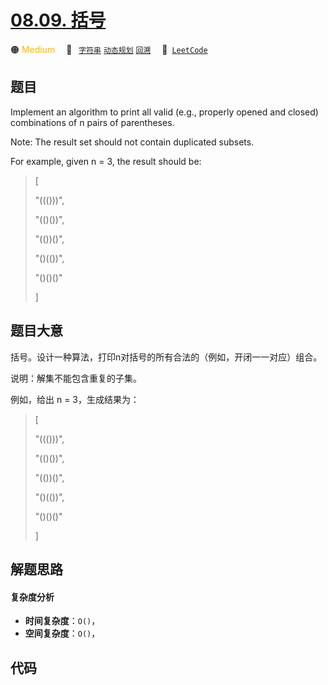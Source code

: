 # [08.09. 括号](https://leetcode.cn/problems/bracket-lcci)

🟠 <font color=#ffb800>Medium</font>&emsp; 🔖&ensp; [`字符串`](/tag/string.md) [`动态规划`](/tag/dynamic-programming.md) [`回溯`](/tag/backtracking.md)&emsp; 🔗&ensp;[`LeetCode`](https://leetcode.cn/problems/bracket-lcci)

## 题目

Implement an algorithm to print all valid (e.g., properly opened and closed)
combinations of n pairs of parentheses.

Note: The result set should not contain duplicated subsets.

For example, given n = 3, the result should be:

> 
> 
> 
> 
> 
> [
> 
>   "((()))",
> 
>   "(()())",
> 
>   "(())()",
> 
>   "()(())",
> 
>   "()()()"
> 
> ]
> 
> 


## 题目大意

括号。设计一种算法，打印n对括号的所有合法的（例如，开闭一一对应）组合。

说明：解集不能包含重复的子集。

例如，给出 n = 3，生成结果为：

> 
> 
> 
> 
> 
> [
> 
>   "((()))",
> 
>   "(()())",
> 
>   "(())()",
> 
>   "()(())",
> 
>   "()()()"
> 
> ]
> 
> 


## 解题思路

#### 复杂度分析

- **时间复杂度**：`O()`，
- **空间复杂度**：`O()`，

## 代码

```javascript

```